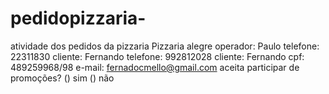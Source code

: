 # pedidopizzaria-
atividade dos pedidos da pizzaria 
Pizzaria alegre 
operador: Paulo
telefone: 22311830
cliente: Fernando 
telefone: 992812028
cliente: Fernando 
cpf: 489259968/98
e-mail: fernadocmello@gmail.com
aceita participar de promoções? () sim () não
